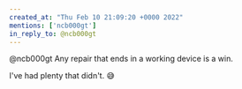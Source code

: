 ```yaml
---
created_at: "Thu Feb 10 21:09:20 +0000 2022"
mentions: ['ncb000gt']
in_reply_to: @ncb000gt
---
```


@ncb000gt Any repair that ends in a working device is a win.

I've had plenty that didn't. 😅
